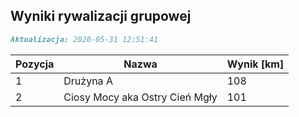## Wyniki rywalizacji grupowej

```markdown
Aktualizacja: 2020-05-31 12:51:41
```

Pozycja | Nazwa | Wynik [km] |
------------ | -------------  | -------------
 1 |Drużyna A | 108 
 2 |Ciosy Mocy aka Ostry Cień Mgły | 101